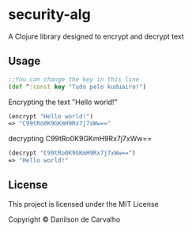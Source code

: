 # security-alg

A Clojure library designed to encrypt and decrypt text

## Usage

```clojure
;;You can change the key in this line
(def ^:const key "Tudo pelo kuduairo!")
```

Encrypting the text "Hello world!"
```clojure
(encrypt "Hello world!")
=> "C99tRo0K9GKmH9Rx7j7xWw=="
```
decrypting C99tRo0K9GKmH9Rx7j7xWw==
```clojure
(decrypt "C99tRo0K9GKmH9Rx7j7xWw==")
=> "Hello world!"
```


## License
This project is licensed under the MIT License

Copyright © Danilson de Carvalho
